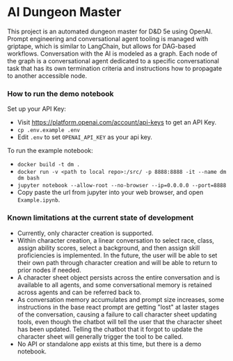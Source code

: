 # AI Dungeon Master
This project is an automated dungeon master for D&D 5e using OpenAI. Prompt engineering and conversational agent tooling is managed with griptape, which is similar to LangChain, but allows for DAG-based workflows. Conversation with the AI is modeled as a graph. Each node of the graph is a conversational agent dedicated to a specific conversational task that has its own termination criteria and instructions how to propagate to another accessible node.

### How to run the demo notebook
Set up your API Key:
- Visit https://platform.openai.com/account/api-keys to get an API Key.
- `cp .env.example .env`
- Edit `.env` to set `OPENAI_API_KEY` as your api key.

To run the example notebook:
- `docker build -t dm .`
- `docker run -v <path to local repo>:/src/ -p 8888:8888 -it --name dm dm bash`
- `jupyter notebook --allow-root --no-browser --ip=0.0.0.0 --port=8888`
- Copy paste the url from jupyter into your web browser, and open `Example.ipynb`.

### Known limitations at the current state of development
- Currently, only character creation is supported.
- Within character creation, a linear conversation to select race, class, assign ability scores, select a background, and then assign skill proficiencies is implemented. In the future, the user will be able to set their own path through character creation and will be able to return to prior nodes if needed.
- A character sheet object persists across the entire conversation and is available to all agents, and some conversational memory is retained across agents and can be referred back to.
- As conversation memory accumulates and prompt size increases, some instructions in the base react prompt are getting "lost" at laster stages of the conversation, causing a failure to call character sheet updating tools, even though the chatbot will tell
the user that the character sheet has been updated. Telling the chatbot that it forgot to update the character sheet will generally trigger the tool to be called.
- No API or standalone app exists at this time, but there is a demo notebook.
